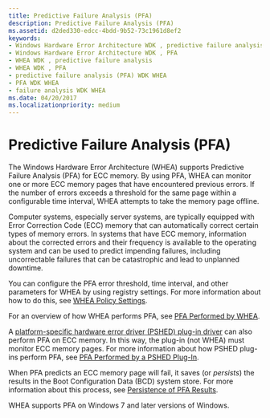 ```yaml
---
title: Predictive Failure Analysis (PFA)
description: Predictive Failure Analysis (PFA)
ms.assetid: d2ded330-edcc-4bdd-9b52-73c1961d8ef2
keywords:
- Windows Hardware Error Architecture WDK , predictive failure analysis
- Windows Hardware Error Architecture WDK , PFA
- WHEA WDK , predictive failure analysis
- WHEA WDK , PFA
- predictive failure analysis (PFA) WDK WHEA
- PFA WDK WHEA
- failure analysis WDK WHEA
ms.date: 04/20/2017
ms.localizationpriority: medium
---
```


# Predictive Failure Analysis (PFA)


The Windows Hardware Error Architecture (WHEA) supports Predictive Failure Analysis (PFA) for ECC memory. By using PFA, WHEA can monitor one or more ECC memory pages that have encountered previous errors. If the number of errors exceeds a threshold for the same page within a configurable time interval, WHEA attempts to take the memory page offline.

Computer systems, especially server systems, are typically equipped with Error Correction Code (ECC) memory that can automatically correct certain types of memory errors. In systems that have ECC memory, information about the corrected errors and their frequency is available to the operating system and can be used to predict impending failures, including uncorrectable failures that can be catastrophic and lead to unplanned downtime.

You can configure the PFA error threshold, time interval, and other parameters for WHEA by using registry settings. For more information about how to do this, see [WHEA Policy Settings](whea-pfa-registry-settings.md).

For an overview of how WHEA performs PFA, see [PFA Performed by WHEA](pfa-performed-by-whea.md).

A [platform-specific hardware error driver (PSHED) plug-in driver](platform-specific-hardware-error-driver-plug-ins2.md) can also perform PFA on ECC memory. In this way, the plug-in (not WHEA) must monitor ECC memory pages. For more information about how PSHED plug-ins perform PFA, see [PFA Performed by a PSHED Plug-In](pfa-performed-by-a-pshed-plug-in.md).

When PFA predicts an ECC memory page will fail, it saves (or *persists*) the results in the Boot Configuration Data (BCD) system store. For more information about this process, see [Persistence of PFA Results](persistence-of-pfa-results.md).

WHEA supports PFA on Windows 7 and later versions of Windows.

 

 




